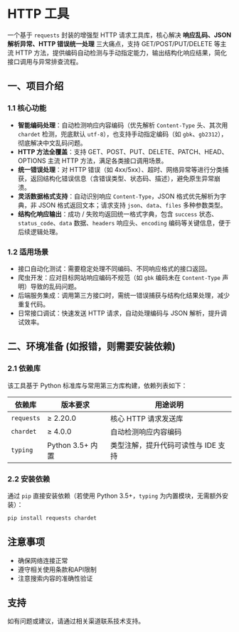 # HTTP 工具

一个基于 `requests` 封装的增强型 HTTP 请求工具库，核心解决 **响应乱码、JSON 解析异常、HTTP 错误统一处理** 三大痛点，支持 GET/POST/PUT/DELETE 等主流 HTTP 方法，提供编码自动检测与手动指定能力，输出结构化响应结果，简化接口调用与异常排查流程。

## 一、项目介绍

### 1.1 核心功能

- **智能编码处理**：自动检测响应内容编码（优先解析 `Content-Type` 头、其次用 `chardet` 检测，兜底默认 `utf-8`），也支持手动指定编码（如 `gbk`、`gb2312`），彻底解决中文乱码问题。
- **HTTP 方法全覆盖**：支持 GET、POST、PUT、DELETE、PATCH、HEAD、OPTIONS 主流 HTTP 方法，满足各类接口调用场景。
- **统一错误处理**：对 HTTP 错误（如 4xx/5xx）、超时、网络异常等进行分类捕获，返回结构化错误信息（含错误类型、状态码、描述），避免原生异常崩溃。
- **灵活数据格式支持**：自动识别响应 `Content-Type`，JSON 格式优先解析为字典，非 JSON 格式返回文本；请求支持 `json`、`data`、`files` 多种参数类型。
- **结构化响应输出**：成功 / 失败均返回统一格式字典，包含 `success` 状态、`status_code`、`data` 数据、`headers` 响应头、`encoding` 编码等关键信息，便于后续逻辑处理。

### 1.2 适用场景

- 接口自动化测试：需要稳定处理不同编码、不同响应格式的接口返回。
- 爬虫开发：应对目标网站响应编码不规范（如 `gbk` 编码未在 `Content-Type` 声明）导致的乱码问题。
- 后端服务集成：调用第三方接口时，需统一错误捕获与结构化结果处理，减少重复代码。
- 日常接口调试：快速发送 HTTP 请求，自动处理编码与 JSON 解析，提升调试效率。

## 二、环境准备 (如报错，则需要安装依赖)

### 2.1 依赖库

该工具基于 Python 标准库与常用第三方库构建，依赖列表如下：



| 依赖库     | 版本要求         | 用途说明                            |
| ---------- | ---------------- | ----------------------------------- |
| `requests` | ≥ 2.20.0         | 核心 HTTP 请求发送库                |
| `chardet`  | ≥ 4.0.0          | 自动检测响应内容编码                |
| `typing`   | Python 3.5+ 内置 | 类型注解，提升代码可读性与 IDE 支持 |

### 2.2 安装依赖

通过 `pip` 直接安装依赖（若使用 Python 3.5+，`typing` 为内置模块，无需额外安装）：



```bash
pip install requests chardet
```



## 注意事项

- 确保网络连接正常
- 遵守相关使用条款和API限制
- 注意搜索内容的准确性验证

## 支持

如有问题或建议，请通过相关渠道联系技术支持。